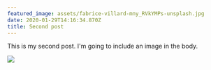 ```yaml
---
featured_image: assets/fabrice-villard-mny_RVkYMPs-unsplash.jpg
date: 2020-01-29T14:16:34.870Z
title: Second post
---
```

This is my second post.  I'm going to include an image in the body.



![](assets/ipet-photo-T-0EW-SEbsE-unsplash.jpg)
